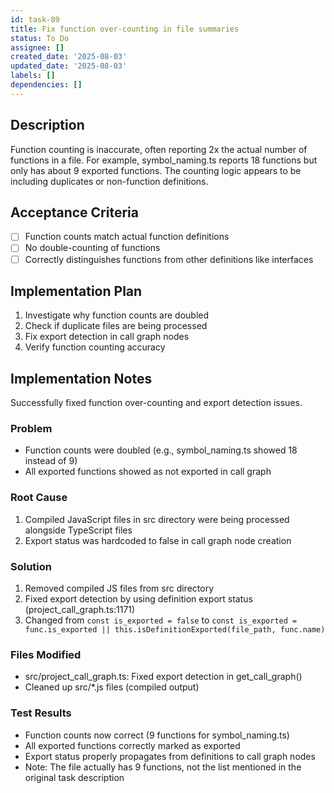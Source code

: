 ```yaml
---
id: task-89
title: Fix function over-counting in file summaries
status: To Do
assignee: []
created_date: '2025-08-03'
updated_date: '2025-08-03'
labels: []
dependencies: []
---
```


## Description

Function counting is inaccurate, often reporting 2x the actual number of functions in a file. For example, symbol_naming.ts reports 18 functions but only has about 9 exported functions. The counting logic appears to be including duplicates or non-function definitions.

## Acceptance Criteria

- [ ] Function counts match actual function definitions
- [ ] No double-counting of functions
- [ ] Correctly distinguishes functions from other definitions like interfaces

## Implementation Plan

1. Investigate why function counts are doubled
2. Check if duplicate files are being processed
3. Fix export detection in call graph nodes
4. Verify function counting accuracy

## Implementation Notes

Successfully fixed function over-counting and export detection issues.

### Problem

- Function counts were doubled (e.g., symbol_naming.ts showed 18 instead of 9)
- All exported functions showed as not exported in call graph

### Root Cause

1. Compiled JavaScript files in src directory were being processed alongside TypeScript files
2. Export status was hardcoded to false in call graph node creation

### Solution

1. Removed compiled JS files from src directory
2. Fixed export detection by using definition export status (project_call_graph.ts:1171)
3. Changed from `const is_exported = false` to `const is_exported = func.is_exported || this.isDefinitionExported(file_path, func.name)`

### Files Modified

- src/project_call_graph.ts: Fixed export detection in get_call_graph()
- Cleaned up src/*.js files (compiled output)

### Test Results

- Function counts now correct (9 functions for symbol_naming.ts)
- All exported functions correctly marked as exported
- Export status properly propagates from definitions to call graph nodes
- Note: The file actually has 9 functions, not the list mentioned in the original task description
